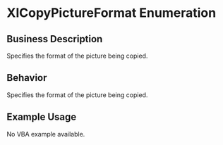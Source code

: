 # XlCopyPictureFormat Enumeration

## Business Description
Specifies the format of the picture being copied.

## Behavior
Specifies the format of the picture being copied.

## Example Usage
No VBA example available.